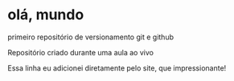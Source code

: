 # olá, mundo
 primeiro repositório de versionamento git e github

Repositório criado durante uma aula ao vivo

Essa linha eu adicionei diretamente pelo site, que impressionante!
